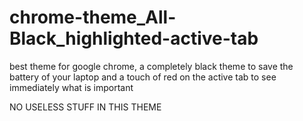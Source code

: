 # chrome-theme_All-Black_highlighted-active-tab
 
best theme for google chrome, a completely black theme to save the battery of your laptop and a touch of red on the active tab to see immediately what is important

NO USELESS STUFF IN THIS THEME

